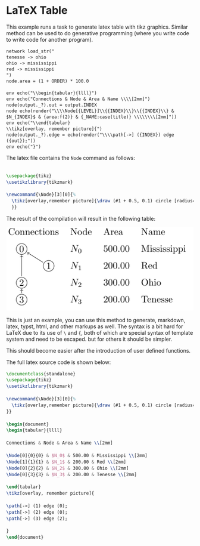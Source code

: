 # LaTeX Table

This example runs a task to generate latex table with tikz graphics. Similar method can be used to do generative programming (where you write code to write code for another program).

```task run
network load_str("
tenesse -> ohio
ohio -> mississippi
red -> mississippi
")
node.area = (1 + ORDER) * 100.0

env echo("\\begin{tabular}{llll}")
env echo("Connections & Node & Area & Name \\\\[2mm]")
node(output._?).out = output.INDEX
node echo(render("\\\\Node[{LEVEL}]\\{{INDEX}\\}\\{{INDEX}\\} & $N_{INDEX}$ & {area:f(2)} & {_NAME:case(title)} \\\\\\\\[2mm]"))
env echo("\\end{tabular}
\\tikz[overlay, remember picture]{")
node(output._?).edge = echo(render("\\\\path[->] ({INDEX}) edge ({out});"))
env echo("}")
```

The latex file contains the `Node` command as follows:
```latex

\usepackage{tikz}
\usetikzlibrary{tikzmark}

\newcommand{\Node}[3][0]{%
  \tikz[overlay,remember picture]{\draw (#1 + 0.5, 0.1) circle [radius=0.2] node (#2) {#3};%
  }}
```

The result of the compilation will result in the following table:

![LaTeX Table](../images/latex-table.png)

This is just an example, you can use this method to generate, markdown, latex, typst, html, and other markups as well. The syntax is a bit hard for LaTeX due to its use of `\` and `{`, both of which are special syntax of template system and need to be escaped. but for others it should be simpler.

This should become easier after the introduction of user defined functions.

The full latex source code is shown below:

```latex
\documentclass{standalone}
\usepackage{tikz}
\usetikzlibrary{tikzmark}

\newcommand{\Node}[3][0]{%
  \tikz[overlay,remember picture]{\draw (#1 + 0.5, 0.1) circle [radius=0.2] node (#2) {#3};%
}}

\begin{document}
\begin{tabular}{llll}

Connections & Node & Area & Name \\[2mm]

\Node[0]{0}{0} & $N_0$ & 500.00 & Mississippi \\[2mm]
\Node[1]{1}{1} & $N_1$ & 200.00 & Red \\[2mm]
\Node[0]{2}{2} & $N_2$ & 300.00 & Ohio \\[2mm]
\Node[0]{3}{3} & $N_3$ & 200.00 & Tenesse \\[2mm]

\end{tabular}
\tikz[overlay, remember picture]{

\path[->] (1) edge (0);
\path[->] (2) edge (0);
\path[->] (3) edge (2);

}
\end{document}
```
